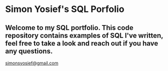 # Simon Yosief's SQL Porfolio

## Welcome to my SQL portfolio. This code repository contains examples of SQL I've written, feel free to take a look and reach out if you have any questions.
simonsyosief@gmail.com
